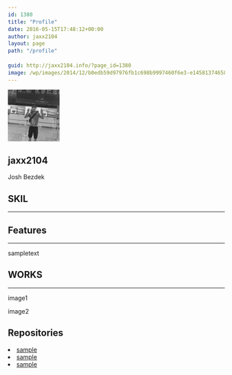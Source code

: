 ```yaml
---
id: 1380
title: "Profile"
date: 2016-05-15T17:48:12+00:00
author: jaxx2104
layout: page
path: "/profile"

guid: http://jaxx2104.info/?page_id=1380
image: /wp/images/2014/12/b0edb59d97976fb1c698b9997460f6e3-e1458137465824.jpg
---
```



<section class="text-xs-center">
  <div class="container">
    <img src="iwa.jpg" alt="jaxx2104" class="rounded-circle mx-auto d-block" width="120px">
    <h1>jaxx2104</h1>
    <p class="lead text-muted">Josh Bezdek</p>
    <div class="service-box">
        <a href=""><i class="fa fa-github wow bounceIn" data-wow-duration="2.0s"></i></a>
        <a href=""><i class="fa fa fa-twitter wow bounceIn" data-wow-duration="2.0s"></i></a>
        <a href=""><i class="fa fa fa-facebook wow bounceIn" data-wow-duration="2.0s"></i></a>
        <a href=""><i class="fa fa fa-tumblr wow bounceIn" data-wow-duration="2.0s"></i></a>
    </div>
  </div>
</section>

<section id="features" class="bg-danger text-xs-center">
  <div class="container">
    <div class="row">
      <div class="col-lg-12 ">
        <h2 class="section-heading">SKIL </h2>
        <hr class="primary" />
      </div>
    </div>
  </div>
  <div class="container">
    <div class="row">
      <div class="col-lg-3 col-xs-6">
        <div class="service-box" data-toggle="tooltip" data-placement="top" title="HTML">
          <i class="fa-4x devicons devicons-html5 wow bounceIn" data-wow-duration="2.0s"></i>
        </div>
      </div>
      <div class="col-lg-3 col-xs-6">
        <div class="service-box" data-toggle="tooltip" data-placement="top" title="JavaScript">
          <i class="fa-4x devicons devicons-javascript_badge wow bounceIn" data-wow-duration="2.0s"></i>
        </div>
      </div>
      <div class="col-lg-3 col-xs-6">
        <div class="service-box" data-toggle="tooltip" data-placement="top" title="Node.js">
          <i class="fa-4x devicons devicons-nodejs wow bounceIn" data-wow-duration="2.0s"></i>
        </div>
      </div>
      <div class="col-lg-3 col-xs-6">
        <div class="service-box" data-toggle="tooltip" data-placement="top" title="Gulp">
          <i class="fa-4x devicons devicons-gulp wow bounceIn" data-wow-duration="2.0s"></i>
        </div>
      </div>
    </div>
    <div class="row">
      <div class="col-lg-3 col-xs-6 ">
        <div class="service-box" data-toggle="tooltip" data-placement="top" title="PHP">
          <i class="fa-4x devicons devicons-php wow bounceIn" data-wow-duration="2.0s"></i>
        </div>
      </div>
      <div class="col-lg-3 col-xs-6 ">
        <div class="service-box" data-toggle="tooltip" data-placement="top" title="Perl">
          <i class="fa-4x devicons devicons-perl wow bounceIn" data-wow-duration="2.0s"></i>
        </div>
      </div>
      <div class="col-lg-3 col-xs-6 ">
        <div class="service-box" data-toggle="tooltip" data-placement="top" title="Swift">
          <i class="fa-4x devicons devicons-swift wow bounceIn" data-wow-duration="2.0s"></i>
        </div>
      </div>
      <div class="col-lg-3 col-xs-6 ">
        <div class="service-box" data-toggle="tooltip" data-placement="top" title="Titanium">
          <i class="fa-4x devicons devicons-appcelerator wow bounceIn" data-wow-duration="2.0s"></i>
        </div>
      </div>
    </div>
  </div>
</section>

<section id="features" class="text-xs-center">
  <div class="container">
    <div class="row">
      <div class="col-lg-12">
        <h2 class="section-heading">Features </h2>
        <hr class="primary" />
      </div>
    </div>
  </div>
  <div class="container">
    <div class="service-box">
    <p>sampletext</p>
    </div>
  </div>
</section>

<section class="bg-danger text-xs-center" id="concept">
  <div class="container">
    <div class="row">
      <div class="col-lg-12">
        <h2 class="section-heading">WORKS </h2>
        <hr class="light" />
      </div>
    </div>
  </div>
  <div class="container">
    <div class="row">
      <div class="col-md-6 wow slideInLeft" data-wow-duration="1.0s">
        <p>image1</p>
      </div>
      <div class="col-md-6 wow slideInRight" data-wow-duration="1.0s">
        <p>image2</p>
      </div>
    </div>
  </div>
</section>

<section id="repos">
  <div class="container">
    <div class="row">
        <div class="col-md-6 ">
            <h2 class="section-heading">Repositories</h2>
        </div>
        <div class="col-md-6 text-xs-left">
            <li><a href="">sample</a></li>
            <li><a href="">sample</a></li>
            <li><a href="">sample</a></li>
        </div>
    </div>
  </div>
</section>